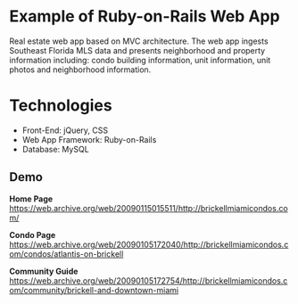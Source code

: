 # Example of Ruby-on-Rails Web App
Real estate web app based on MVC architecture.  The web app ingests Southeast Florida MLS data and presents neighborhood and property information including: condo building information, unit information, unit photos and neighborhood information.

# Technologies

- Front-End: jQuery, CSS
- Web App Framework: Ruby-on-Rails
- Database: MySQL

## Demo

**Home Page**
https://web.archive.org/web/20090115015511/http://brickellmiamicondos.com/

**Condo Page**
https://web.archive.org/web/20090105172040/http://brickellmiamicondos.com/condos/atlantis-on-brickell

**Community Guide**
https://web.archive.org/web/20090105172754/http://brickellmiamicondos.com/community/brickell-and-downtown-miami

